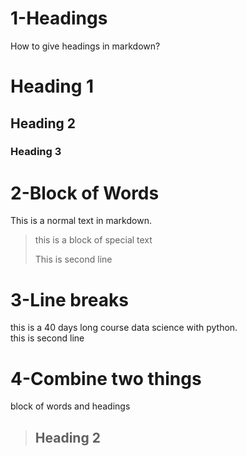 
# 1-Headings

How to give headings in markdown?


# Heading 1
## Heading 2
### Heading 3



# 2-Block of Words
This is  a normal text in markdown.

> this is a block of special text
> 
> This is second line

# 3-Line breaks

this is a 40 days long course data science with python.\
this is second line

# 4-Combine two things

block of words and headings

> ## Heading 2
> 